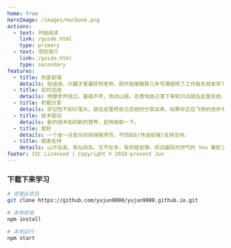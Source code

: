 ```yaml
---
home: true
heroImage: /images/macbook.png
actions:
  - text: 开始阅读
    link: /guide.html
    type: primary
  - text: 项目简介
    link: /guide.html
    type: secondary
features:
  - title: 热爱前端
    details: 俗话说，兴趣才是最好的老师。刚开始接触那几年可谓是除了工作每天自发学习到晚上12点以后。
  - title: 实时总结
    details: 物理老师说过，基础不牢，地动山摇。总害怕自己落下来知识点就在这里总结，遇到不会的时候翻一翻，牢固牢固。
  - title: 积极分享
    details: 好记性不如烂笔头。就在这里把自己总结的分享出来，如果你正在飞快的进步中，如果不嫌弃我这个老菜鸟，不妨借鉴借鉴，总有你 Get 到的知识点。
  - title: 技术驱动
    details: 新的技术如同新的营养，赶快吸取一下。
  - title: 爱好
    details: 一个会一点音乐的前端程序员，不妨B站(伟波前端)支持支持。
  - title: 感谢支持
    details: 山不在高，有仙则名。文不在多，有你就足够。欢迎最阳光帅气的 You 看到了这里，据说此刻 star 的人，好运连连哦！
footer: ISC Licensed | Copyright © 2018-present Jun
---
```


### 下载下来学习

<CodeGroup>
  <CodeGroupItem title="NPM">

```bash
# 克隆此项目
git clone https://github.com/yujun9008/yujun9008.github.io.git

# 本地安装
npm install

# 本地运行
npm start
```

  </CodeGroupItem>
</CodeGroup>
